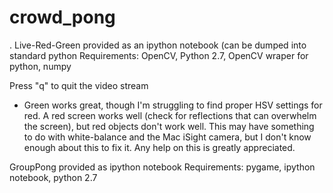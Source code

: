 # crowd_pong
.
Live-Red-Green
provided as an ipython notebook (can be dumped into standard python
Requirements: OpenCV, Python 2.7, OpenCV wraper for python, numpy

Press "q" to quit the video stream

  - Green works great, though I'm struggling to find proper HSV settings for red.
    A red screen works well (check for reflections that can overwhelm the screen), 
    but red objects don't work well.  This may have something to do with white-balance
    and the Mac iSight camera, but I don't know enough about this to fix it.
    Any help on this is greatly appreciated.

GroupPong
provided as ipython notebook
Requirements: pygame, ipython notebook, python 2.7
